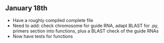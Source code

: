
## January 18th

* Have a roughly compiled complete file
* Need to add: check chromosome for guide RNA, adapt BLAST for .py, primers section into functions, plus a BLAST check of the guide RNAs
* Now have tests for functions

